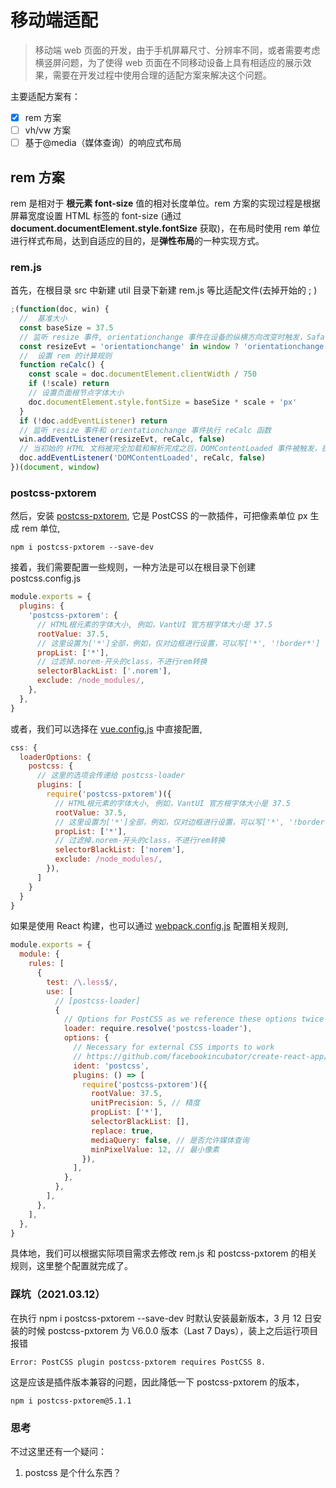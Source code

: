 <!--
 * @Author: 刘晨曦
 * @Date: 2021-03-11 18:24:10
 * @LastEditTime: 2021-03-12 17:39:42
 * @LastEditors: Please set LastEditors
 * @Description: In User Settings Edit
 * @FilePath: \docsify-based-wiki\docs\project\mobile-adaptation.md
-->

# 移动端适配

> 移动端 web 页面的开发，由于手机屏幕尺寸、分辨率不同，或者需要考虑横竖屏问题，为了使得 web 页面在不同移动设备上具有相适应的展示效果，需要在开发过程中使用合理的适配方案来解决这个问题。

主要适配方案有：

- [x] rem 方案
- [ ] vh/vw 方案
- [ ] 基于@media（媒体查询）的响应式布局

## rem 方案

rem 是相对于 **根元素 font-size** 值的相对长度单位。rem 方案的实现过程是根据屏幕宽度设置 HTML 标签的 font-size (通过 **document.documentElement.style.fontSize** 获取)，在布局时使用 rem 单位进行样式布局，达到自适应的目的，是**弹性布局**的一种实现方式。

### rem.js

首先，在根目录 src 中新建 util 目录下新建 rem.js 等比适配文件(去掉开始的 ; )

```javascript
;(function(doc, win) {
  //  基准大小
  const baseSize = 37.5
  // 监听 resize 事件, orientationchange 事件在设备的纵横方向改变时触发，Safari浏览器中使用
  const resizeEvt = 'orientationchange' in window ? 'orientationchange' : 'resize'
  //  设置 rem 的计算规则
  function reCalc() {
    const scale = doc.documentElement.clientWidth / 750
    if (!scale) return
    // 设置页面根节点字体大小
    doc.documentElement.style.fontSize = baseSize * scale + 'px'
  }
  if (!doc.addEventListener) return
  // 监听 resize 事件和 orientationchange 事件执行 reCalc 函数
  win.addEventListener(resizeEvt, reCalc, false)
  // 当初始的 HTML 文档被完全加载和解析完成之后，DOMContentLoaded 事件被触发，执行 reCalc 函数
  doc.addEventListener('DOMContentLoaded', reCalc, false)
})(document, window)
```

### postcss-pxtorem

然后，安装 [postcss-pxtorem](https://www.npmjs.com/package/postcss-pxtorem), 它是 PostCSS 的一款插件，可把像素单位 px 生成 rem 单位,

```npm
npm i postcss-pxtorem --save-dev
```

接着，我们需要配置一些规则，一种方法是可以在根目录下创建 postcss.config.js

```javascript
module.exports = {
  plugins: {
    'postcss-pxtorem': {
      // HTML根元素的字体大小, 例如，VantUI 官方根字体大小是 37.5
      rootValue: 37.5,
      // 这里设置为['*']全部，例如，仅对边框进行设置，可以写['*', '!border*']
      propList: ['*'],
      // 过滤掉.norem-开头的class，不进行rem转换
      selectorBlackList: ['.norem'],
      exclude: /node_modules/,
    },
  },
}
```

或者，我们可以选择在 [vue.config.js](https://cli.vuejs.org/zh/config/#css-loaderoptions) 中直接配置,

```javascript
css: {
  loaderOptions: {
    postcss: {
      // 这里的选项会传递给 postcss-loader
      plugins: [
        require('postcss-pxtorem')({
          // HTML根元素的字体大小, 例如，VantUI 官方根字体大小是 37.5
          rootValue: 37.5,
          // 这里设置为['*']全部，例如，仅对边框进行设置，可以写['*', '!border*']
          propList: ['*'],
          // 过滤掉.norem-开头的class，不进行rem转换
          selectorBlackList: ['norem'],
          exclude: /node_modules/,
        }),
      ]
    }
  }
}
```

如果是使用 React 构建，也可以通过 [webpack.config.js](https://webpack.docschina.org/concepts/loaders/) 配置相关规则,

```javascript
module.exports = {
  module: {
    rules: [
      {
        test: /\.less$/,
        use: [
          // [postcss-loader]
          {
            // Options for PostCSS as we reference these options twice
            loader: require.resolve('postcss-loader'),
            options: {
              // Necessary for external CSS imports to work
              // https://github.com/facebookincubator/create-react-app/issues/2677
              ident: 'postcss',
              plugins: () => [
                require('postcss-pxtorem')({
                  rootValue: 37.5,
                  unitPrecision: 5, // 精度
                  propList: ['*'],
                  selectorBlackList: [],
                  replace: true,
                  mediaQuery: false, // 是否允许媒体查询
                  minPixelValue: 12, // 最小像素
                }),
              ],
            },
          },
        ],
      },
    ],
  },
}
```

具体地，我们可以根据实际项目需求去修改 rem.js 和 postcss-pxtorem 的相关规则，这里整个配置就完成了。

### 踩坑（2021.03.12）

在执行 npm i postcss-pxtorem --save-dev 时默认安装最新版本，3 月 12 日安装的时候 postcss-pxtorem 为 V6.0.0 版本（Last 7 Days），装上之后运行项目报错

```error
Error: PostCSS plugin postcss-pxtorem requires PostCSS 8.
```

这是应该是插件版本兼容的问题，因此降低一下 postcss-pxtorem 的版本，

```npm
npm i postcss-pxtorem@5.1.1
```

### 思考

不过这里还有一个疑问：

1. postcss 是个什么东西？
